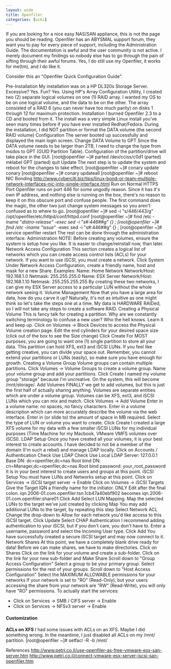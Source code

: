 ```yaml
---
layout: wide
title: Openfiler
categories: [wiki]
---
```

If you are looking for a nice easy NAS/SAN appliance, this is not the page you should be reading. Openfiler has an ABYSMAL support forum, they want you to pay for every piece of support, including the Administration Guide. The documentation is awful and the user community is not active. I merely document my findings so nobody else has to go through the pain of sifting through their awful forums. Yes, I do still use my Openfiler, it works for me(tm), and I do like it.

Consider this an "Openfiler Quick Configuration Guide".
<!--break-->
Pre-Installation
My installation was on a HP DL320s Storage Server. Excessive? Yes. Fun? Yes.
Using HP's Array Configuration Utility, I created two (2) separate logical volumes on one (1) RAID array. I wanted my OS to be on one logical volume, and the data to be on the other. The array consisted of a RAID 6 (you can never have too much parity) on disks 1 through 12 for maximum protection.
Installation
I burned Openfiler 2.3 to a CD and booted from it. The install was a very simple Linux install you've seen many times before if you have ever installed Redhat/Fedora.
During the installation, I did NOT partition or format the DATA volume (the second RAID volume)
Configuration
The server booted up successfully and displayed the main login screen.
Change DATA Volume to GPT
Since the DATA volume needs to be larger than 2TB, I need to change the type from msdos to GPT (GUID Partition Table). Configuration of the partition/drive will take place in the GUI.
[root@openfiler ~]# parted /dev/cciss/c0d1
(parted) mklabel GPT
(parted) quit
Update
The next step is to update the system and reboot for the changes to take effect.
[root@openfiler ~]# conary update conary
[root@openfiler ~]# conary updateall
[root@openfiler ~]# reboot
NIC Bonding
http://www.cyberciti.biz/tips/linux-bond-or-team-multiple-network-interfaces-nic-into-single-interface.html
Run on Normal HTTPS Port
Openfiler runs on port 446 for some ungodly reason. Since it has it's own IP address, and nothing else is running on the box, there's no reason to keep it on this obscure port and confuse people. The first command does the magic, the other two just change system messages so you aren't confused as to where to go.
[root@openfiler ~]# sed -i "s/446/443/g" /opt/openfiler/etc/httpd/conf/httpd.conf
[root@openfiler ~]# find /etc -iname "*distro-release" -exec sed -i "s#:446##g" {} \;
[root@openfiler ~]# find /etc -iname "issue*" -exec sed -i "s#:446##g" {} \;
[root@openfiler ~]# service openfiler restart
The rest can be done through the administration interface.
Administration
NOTE: Before creating any volumes, ensure the system is setup how you like. It is easier to change/reinstall now, than later.
Network Access Configuration
This section creates a logical list of networks which you can create access control lists (ACLs) for your network. If you want to use iSCSI, you must create a network.
Click System
Under Network Access Configuration, create a friendly name, host and mask for a new Share.
Examples:
Name: Home Network
Network/Host: 192.168.1.0
Netmask: 255.255.255.0
Name: ESX Server
Network/Host: 192.168.1.10
Netmask: 255.255.255.255
By creating these two networks, I can give my ESX Server access to a particular LUN without the whole network seeing it.
Volume Management
Now that you have a large area for data, how do you carve it up? Naturally, it's not as intuitive as one might think so let's take the steps one at a time. My data is HARDWARE RAIDed, so I will not take any steps to create a software RAID.
Creating a Physical Volume
This is fancy talk for creating a partition. Why are we constantly switching terminology to confuse a new user? Who the hell knows. Learn it and keep up.
Click on Volumes -> Block Devices to access the Physical Volume creation page.
Edit the end cylinders for your desired space size (click out of the box to see the Size change)
Click Create
For MOST purposes, you are going to want one (1) single partition to store all your data. This partition can hold XFS, ext3 and iSCSI LUNs. If you feel like getting creative, you can divide your space out. Remember, you cannot extend your partitions or LUNs (easily), so make sure you have enough for growth.
Creating a Volume Group
Volume groups can contain multiple partitions.
Click Volumes -> Volume Groups to create a volume group.
Name your volume group and add your partitions.
Click Create
I named my volume group "storage" because I'm uncreative. On the system, this will become /mnt/storage/.
Add Volumes
FINALLY we get to add volumes, but this is just the first half of actually sharing anything.
Volumes are separate entities which are under a volume group. Volumes can be XFS, ext3, and iSCSI LUNs which you can mix and match.
Click Volumes -> Add Volume
Enter in a volume name: no spaces, no fancy characters.
Enter in a volume description which can more accurately describe the volume via the web interface.
Enter in (or slide to) the amount of space in MB required.
Select the type of LUN or volume you want to create.
Click Create
I created a large XFS volume for my data with a few smaller iSCSI LUNs for my individual purposes (Time Machine for my Macbook, VMware VMFS volumes over iSCSI).
LDAP Setup
Once you have created all your volumes, it is your best interest to create accounts. I have decided to not be a member of the domain (I'm such a rebel) and manage LDAP locally.
Click on Accounts / Authentication
Check Use LDAP
Check Use Local LDAP
Server: 127.0.0.1
Base DN: dc=openfiler,dc=nas
Root bind DN: cn=Manager,dc=openfiler,dc=nas
Root bind password: your_root_password
It is in your best interest to create users and groups at this point.
iSCSI Setup
You must have LUNs and Networks setup at this point.
Click on Services -> iSCSI target server -> Enable
Click on Volumes -> iSCSI Targets
Give the Target IQN a friendly name for the initiator.
ONLY Edit after the final colon. iqn.2006-01.com.openfiler:tsn.1cb47a40ebf902 becomes iqn.2006-01.com.openfiler:share01
Click Add
Select LUN Mapping.
Map the selected LUNs to the target we've just created by clicking Map
You may add additional LUNs to the target, by repeating this step
Select Network ACL
Change the drop-down to Allow for each network you'd like access to this iSCSI target.
Click Update
Select CHAP Authentication
I recommend adding authentication to your iSCSI, but if you don't care, you don't have to.
Enter a username, password and select the Incoming User type.
Click Add
You have successfully created a secure iSCSI target and may now connect to it.
Network Shares
At this point, we have a completely blank drive ready for data!
Before we can make shares, we have to make directories.
Click on Shares
Click on the link for your volume and create a sub-folder.
Click on the link for your new sub-folder and Make Share
Scroll down to "Group Access Configuration"
Select a group to be your primary group.
Select permissions for the rest of your groups.
Scroll down to "Host Access Configuration"
Select the MAXIMUM ALLOWABLE permissions for your networks
If your network is set to "RO" (Read-Only), but your users accessing the share from your network are "RW" (Read-Write), you will only have "RO" permissions.
To actually start the services:
* Click on Services -> SMB / CIFS server -> Enable
* Click on Services -> NFSv3 server -> Enable

#### Customization
**ACLs on XFS**
I had some issues with ACLs on an XFS. Maybe I did something wrong. In the meantime, I just disabled all ACLs on my /mnt/ partition.
    [root@openfiler ~]# setfacl -R -b /mnt/

References
http://www.petri.co.il/use-openfiler-as-free-vmware-esx-san-server.htm
http://www.petri.co.il/connect-vmware-esx-server-iscsi-san-openfiler.htm

